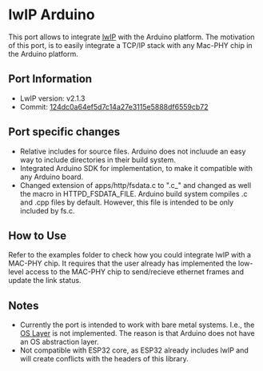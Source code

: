 # lwIP Arduino

This port allows to integrate [lwIP](https://savannah.nongnu.org/projects/lwip/) with the Arduino platform. The motivation of this port, is to easily integrate a TCP/IP stack with any Mac-PHY chip in the Arduino platform.


## Port Information

- LwIP version: v2.1.3
- Commit: [124dc0a64ef5d7c14a27e3115e5888df6559cb72](http://git.savannah.gnu.org/cgit/lwip.git/commit/?id=124dc0a64ef5d7c14a27e3115e5888df6559cb72)

## Port specific changes

- Relative includes for source files. Arduino does not incluude an easy way to include directories in their build system.
- Integrated Arduino SDK for implementation, to make it compatible with any Arduino board.
- Changed extension of apps/http/fsdata.c to ".c_" and changed as well the macro in HTTPD_FSDATA_FILE. Arduino build system compiles .c and .cpp files by default. However, this file is intended to be only included by fs.c.

## How to Use

Refer to the examples folder to check how you could integrate lwIP with a MAC-PHY chip. It requires that the user already has implemented the low-level access to the MAC-PHY chip to send/recieve ethernet frames and update the link status.


## Notes

- Currently the port is intended to work with bare metal systems. I.e., the [OS Layer](https://www.nongnu.org/lwip/2_0_x/group__sys__os.html) is not implemented. The reason is that Arduino does not have an OS abstraction layer.
- Not compatible with ESP32 core, as ESP32 already includes lwIP and will create conflicts with the headers of this library.


